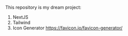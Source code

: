 This repository is my dream project:

1. NextJS
2. Tailwind
3. Icon Generator https://favicon.io/favicon-generator/